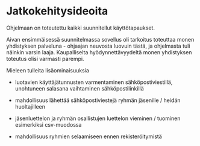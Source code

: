 # Jatkokehitysideoita

Ohjelmaan on toteutettu kaikki suunnitellut käyttötapaukset.

Aivan ensimmäisessä suunnitelmassa sovellus oli tarkoitus toteuttaa monen yhdistyksen palveluna - ohjaajan neuvosta luovuin tästä, ja ohjelmasta tuli näinkin varsin laaja. Kaupalliselta hyödynnettävyydeltä monen yhdistyksen toteutus olisi varmasti parempi.

Mieleen tulleita lisäominaisuuksia

- luotavien käyttäjätunnusten varmentaminen sähköpostiviestillä, unohtuneen salasana vaihtaminen sähköpostilinkillä

- mahdollisuus lähettää sähköpostiviestejä ryhmän jäsenille / heidän huoltajilleen

- jäsenluettelon ja ryhmän osallistujen luettelon vieminen / tuominen esimerkiksi csv-muodossa

- mahdollisuus ryhmien selaamiseen ennen rekisteröitymistä
